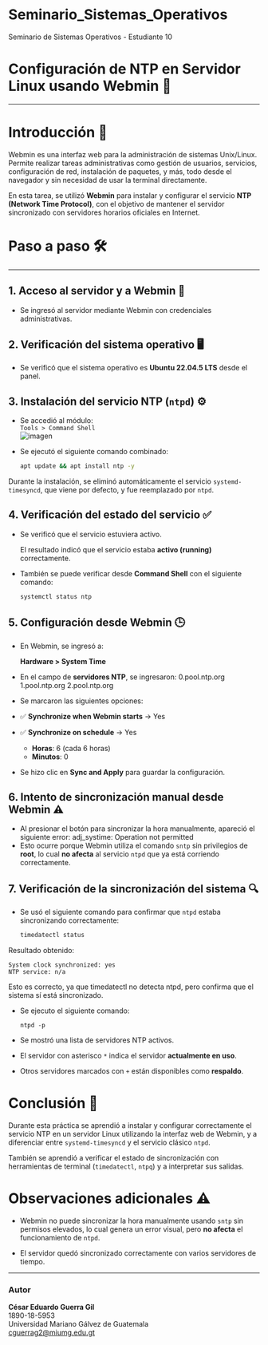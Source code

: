 # Seminario_Sistemas_Operativos
Seminario de Sistemas Operativos - Estudiante 10

# Configuración de NTP en Servidor Linux usando Webmin 📡

---

# Introducción 📌

Webmin es una interfaz web para la administración de sistemas Unix/Linux. Permite realizar tareas administrativas como gestión de usuarios, servicios, configuración de red, instalación de paquetes, y más, todo desde el navegador y sin necesidad de usar la terminal directamente.

En esta tarea, se utilizó **Webmin** para instalar y configurar el servicio **NTP (Network Time Protocol)**, con el objetivo de mantener el servidor sincronizado con servidores horarios oficiales en Internet.

# Paso a paso 🛠️
---

## 1. Acceso al servidor y a Webmin 🔑

- Se ingresó al servidor mediante Webmin con credenciales administrativas.

## 2. Verificación del sistema operativo 🖥️

- Se verificó que el sistema operativo es **Ubuntu 22.04.5 LTS** desde el panel.

## 3. Instalación del servicio NTP (`ntpd`) ⚙️

- Se accedió al módulo:  
  `Tools > Command Shell`  
  ![imagen]()

- Se ejecutó el siguiente comando combinado:

  ```bash
  apt update && apt install ntp -y

Durante la instalación, se eliminó automáticamente el servicio `systemd-timesyncd`, que viene por defecto, y fue reemplazado por `ntpd`.

## 4. Verificación del estado del servicio ✅

- Se verificó que el servicio estuviera activo.

  El resultado indicó que el servicio estaba **activo (running)** correctamente.

- También se puede verificar desde **Command Shell** con el siguiente comando:

  ```bash
  systemctl status ntp

## 5. Configuración desde Webmin 🕒

- En Webmin, se ingresó a:

  **Hardware > System Time**

- En el campo de **servidores NTP**, se ingresaron: 
0.pool.ntp.org
1.pool.ntp.org
2.pool.ntp.org


- Se marcaron las siguientes opciones:

- ✅ **Synchronize when Webmin starts** → Yes  
- ✅ **Synchronize on schedule** → Yes  
  - **Horas**: 6 (cada 6 horas)  
  - **Minutos**: 0  

- Se hizo clic en **Sync and Apply** para guardar la configuración.

## 6. Intento de sincronización manual desde Webmin ⚠️

- Al presionar el botón para sincronizar la hora manualmente, apareció el siguiente error: adj_systime: Operation not permitted
- Esto ocurre porque Webmin utiliza el comando `sntp` sin privilegios de **root**, lo cual **no afecta** al servicio `ntpd` que ya está corriendo correctamente.

## 7. Verificación de la sincronización del sistema 🔍

- Se usó el siguiente comando para confirmar que `ntpd` estaba sincronizando correctamente:

  ```bash
  timedatectl status

Resultado obtenido: 
  
    System clock synchronized: yes
    NTP service: n/a

Esto es correcto, ya que timedatectl no detecta ntpd, pero confirma que el sistema sí está sincronizado.

- Se ejecuto el siguiente comando:

      ntpd -p

- Se mostró una lista de servidores NTP activos.

- El servidor con asterisco `*` indica el servidor **actualmente en uso**.

- Otros servidores marcados con `+` están disponibles como **respaldo**.

# Conclusión 📝

Durante esta práctica se aprendió a instalar y configurar correctamente el servicio NTP en un servidor Linux utilizando la interfaz web de Webmin, y a diferenciar entre `systemd-timesyncd` y el servicio clásico `ntpd`.

También se aprendió a verificar el estado de sincronización con herramientas de terminal (`timedatectl`, `ntpq`) y a interpretar sus salidas.

# Observaciones adicionales ⚠️

- Webmin no puede sincronizar la hora manualmente usando `sntp` sin permisos elevados, lo cual genera un error visual, pero **no afecta** el funcionamiento de `ntpd`.

- El servidor quedó sincronizado correctamente con varios servidores de tiempo.

---

### Autor

**César Eduardo Guerra Gil**  
1890-18-5953  
Universidad Mariano Gálvez de Guatemala  
[cguerrag2@miumg.edu.gt](mailto:cguerrag2@miumg.edu.gt)
